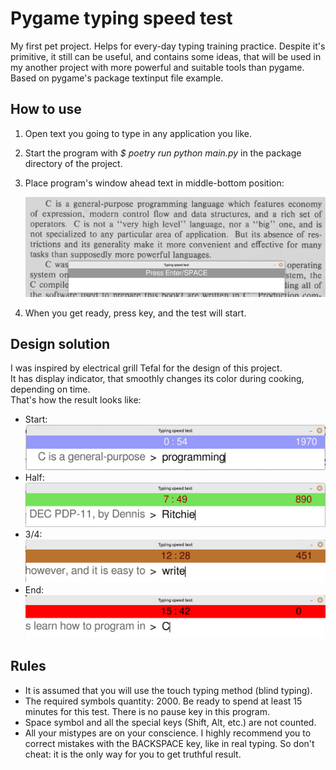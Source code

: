 # Pygame typing speed test

My first pet project. Helps for every-day typing 
training practice. Despite it's primitive, it still can be 
useful, and contains some ideas, that will be used in my 
another project with more powerful and suitable tools 
than pygame. Based on pygame's package textinput file example. 

## How to use

1. Open text you going to type in any application you like.
2. Start the program with *$ poetry run python main.py* in 
the package directory of the project.
3. Place program's window ahead text in middle-bottom position:  

    ![1](./README_files/1.png)

4. When you get ready, press key, and the test will start.

## Design solution

I was inspired by electriсal grill Tefal for the design of this project.  
It has display indicator, that smoothly changes its color during cooking, depending on time.  
That's how the result looks like: 
- Start:
    ![2](./README_files/2.png)
- Half:
    ![3](./README_files/3.png)
- 3/4:
    ![4](./README_files/4.png)
- End:
    ![5](./README_files/5.png)

## Rules

- It is assumed that you will use the touch typing method (blind typing).
- The required symbols quantity: 2000. Be ready to spend at least 15 minutes for this test. 
There is no pause key in this program.  
- Space symbol and all the special keys (Shift, Alt, etc.) are not counted.
- All your mistypes are on your conscience. I highly recommend you to correct mistakes with the 
BACKSPACE key, like in real typing. So don't cheat: it is the only way for you to get truthful result. 